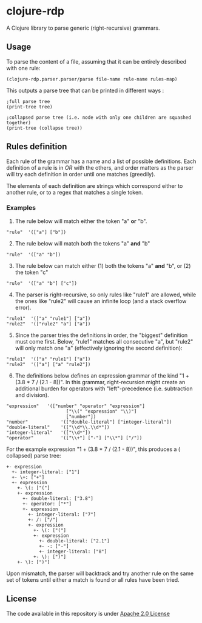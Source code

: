 # clojure-rdp

A Clojure library to parse generic (right-recursive) grammars.

## Usage

To parse the content of a file, assuming that it can be entirely described
with one rule:

```
(clojure-rdp.parser.parser/parse file-name rule-name rules-map)
```

This outputs a parse tree that can be printed in different ways :

```
;full parse tree
(print-tree tree)

;collapsed parse tree (i.e. node with only one children are squashed together)
(print-tree (collapse tree))
```

## Rules definition

Each rule of the grammar has a name and a list of possible definitions.
Each definition of a rule is in *OR* with the others, and order matters as
the parser will try each definition in order until one matches (greedily).

The elements of each definition are strings which correspond either to
another rule, or to a regex that matches a single token.

### Examples

1. The rule below will match either the token "a" **or** "b".

```
"rule"  '(["a"] ["b"])
```

2. The rule below will match both the tokens "a" **and** "b"

```
"rule"  '(["a" "b"])
```

3. The rule below can match either (1) both the tokens "a" **and** "b",
   or (2) the token "c"

```
"rule"  '(["a" "b"] ["c"])
```

4. The parser is right-recursive, so only rules like "rule1" are allowed,
   while the ones like "rule2" will cause an infinite loop (and a stack
   overflow error).

```
"rule1"  '(["a" "rule1"] ["a"])
"rule2"  '(["rule2" "a"] ["a"])
```

5. Since the parser tries the definitions in order, the "biggest"
   definition must come first. Below, "rule1" matches all consecutive "a",
   but "rule2" will only match one "a" (effectively ignoring the second
   definition):

```
"rule1"  '(["a" "rule1"] ["a"])
"rule2"  '(["a"] ["a" "rule2"])
```

6. The definitions below defines an expression grammar of the kind
   "1 + (3.8 * 7 / (2.1 - 8))". In this grammar, right-recursion might
   create an additional burden for operators with "left"-precedence (i.e.
   subtraction and division). 

```
"expression"   '(["number" "operator" "expression"]
                      ["\\(" "expression" "\\)"]
                      ["number"])
"number"            '(["double-literal"] ["integer-literal"])
"double-literal"    '(["\\d*\\.\\d*"])
"integer-literal"   '(["\\d*"])
"operator"          '(["\\+"] ["-"] ["\\*"] ["/"])
```

For the example expression "1 + (3.8 * 7 / (2.1 - 8))", this produces a (
collapsed)
parse tree:

```
+- expression
  +- integer-literal: ["1"]
  +- \+: ["+"]
  +- expression
    +- \(: ["("]
    +- expression
      +- double-literal: ["3.8"]
      +- operator: ["*"]
      +- expression
        +- integer-literal: ["7"]
        +- /: ["/"]
        +- expression
          +- \(: ["("]
          +- expression
            +- double-literal: ["2.1"]
            +- -: ["-"]
            +- integer-literal: ["8"]
          +- \): [")"]
    +- \): [")"]
```

Upon mismatch, the parser will backtrack and try another rule on the same
set of tokens until either a match is found or all rules have been tried.

## License

The code available in this repository is under [Apache 2.0 License](LICENSE)




